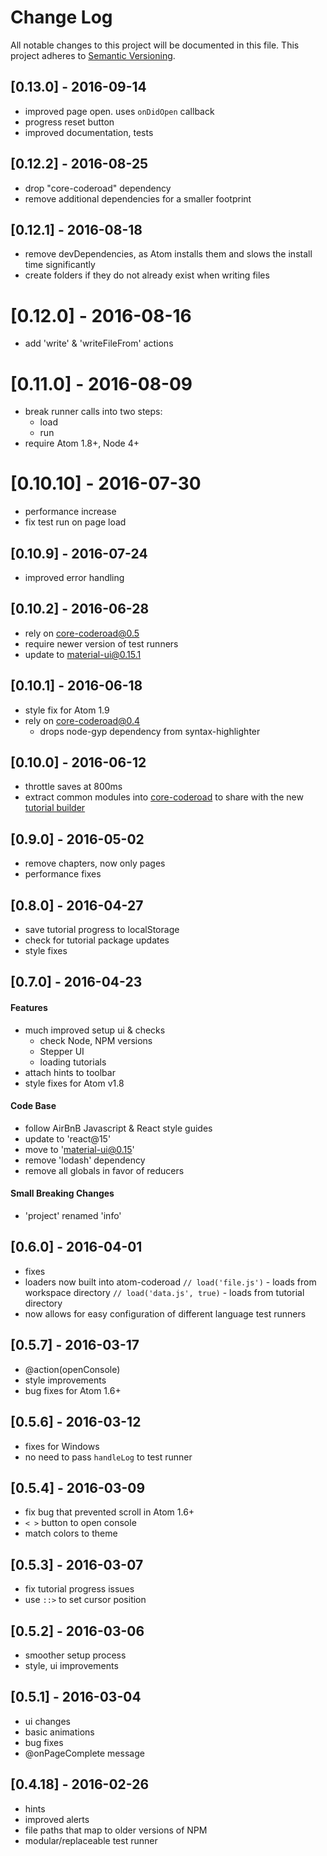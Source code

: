 # Change Log
All notable changes to this project will be documented in this file.
This project adheres to [Semantic Versioning](http://semver.org/).

## [0.13.0] - 2016-09-14
- improved page open. uses `onDidOpen` callback
- progress reset button
- improved documentation, tests

## [0.12.2] - 2016-08-25
- drop "core-coderoad" dependency
- remove additional dependencies for a smaller footprint

## [0.12.1] - 2016-08-18
- remove devDependencies, as Atom installs them and slows the install time significantly
- create folders if they do not already exist when writing files

# [0.12.0] - 2016-08-16
- add 'write' & 'writeFileFrom' actions

# [0.11.0] - 2016-08-09
- break runner calls into two steps:
  - load
  - run
- require Atom 1.8+, Node 4+

# [0.10.10] - 2016-07-30
- performance increase
- fix test run on page load

## [0.10.9] - 2016-07-24
- improved error handling

## [0.10.2] - 2016-06-28
- rely on core-coderoad@0.5
- require newer version of test runners
- update to material-ui@0.15.1

## [0.10.1] - 2016-06-18
- style fix for Atom 1.9
- rely on core-coderoad@0.4
    - drops node-gyp dependency from syntax-highlighter

## [0.10.0] - 2016-06-12
- throttle saves at 800ms
- extract common modules into [core-coderoad](https://github.com/coderoad/core-coderoad) to share with the new [tutorial builder](https://github.com/coderoad/builder-coderoad)

## [0.9.0] - 2016-05-02
- remove chapters, now only pages
- performance fixes

## [0.8.0] - 2016-04-27
- save tutorial progress to localStorage
- check for tutorial package updates
- style fixes

## [0.7.0] - 2016-04-23

#### Features
- much improved setup ui & checks
  - check Node, NPM versions
  - Stepper UI
  - loading tutorials
- attach hints to toolbar
- style fixes for Atom v1.8

#### Code Base
- follow AirBnB Javascript & React style guides
- update to 'react@15'
- move to 'material-ui@0.15'
- remove 'lodash' dependency
- remove all globals in favor of reducers

#### Small Breaking Changes
- 'project' renamed 'info'

## [0.6.0] - 2016-04-01
- fixes
- loaders now built into atom-coderoad
  `// load('file.js')`        - loads from workspace directory
  `// load('data.js', true)`  - loads from tutorial directory
- now allows for easy configuration of different language test runners

## [0.5.7] - 2016-03-17
- @action(openConsole)
- style improvements
- bug fixes for Atom 1.6+

## [0.5.6] - 2016-03-12
- fixes for Windows
- no need to pass `handleLog` to test runner

## [0.5.4] - 2016-03-09
- fix bug that prevented scroll in Atom 1.6+
- `< >` button to open console
- match colors to theme

## [0.5.3] - 2016-03-07
- fix tutorial progress issues
- use `::>` to set cursor position

## [0.5.2] - 2016-03-06
- smoother setup process
- style, ui improvements

## [0.5.1] - 2016-03-04
- ui changes
- basic animations
- bug fixes
- @onPageComplete message

## [0.4.18] - 2016-02-26
- hints
- improved alerts
- file paths that map to older versions of NPM
- modular/replaceable test runner
